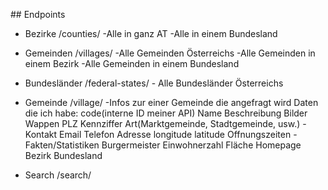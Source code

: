## Endpoints
- Bezirke /counties/ -Alle in ganz AT -Alle in einem Bundesland
- Gemeinden /villages/ -Alle Gemeinden Österreichs -Alle Gemeinden in einem Bezirk -Alle Gemeinden in einem Bundesland
- Bundesländer /federal-states/ - Alle Bundesländer Österreichs
- Gemeinde /village/ -Infos zur einer Gemeinde die angefragt wird
Daten die ich habe:
code(interne ID meiner API)
Name
Beschreibung
Bilder
Wappen 
PLZ
Kennziffer
Art(Marktgemeinde, Stadtgemeinde, usw.)
-Kontakt
    Email
    Telefon
    Adresse
    longitude
    latitude
    Offnungszeiten
-Fakten/Statistiken
    Burgermeister
    Einwohnerzahl
    Fläche
    Homepage
    Bezirk
    Bundesland

- Search /search/ 